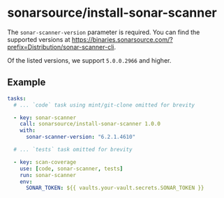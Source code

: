 # sonarsource/install-sonar-scanner

The `sonar-scanner-version` parameter is required. You can find the supported versions at https://binaries.sonarsource.com/?prefix=Distribution/sonar-scanner-cli.

Of the listed versions, we support `5.0.0.2966` and higher.

## Example

```yaml
tasks:
  # ... `code` task using mint/git-clone omitted for brevity

  - key: sonar-scanner
    call: sonarsource/install-sonar-scanner 1.0.0
    with:
      sonar-scanner-version: "6.2.1.4610"

  # ... `tests` task omitted for brevity

  - key: scan-coverage
    use: [code, sonar-scanner, tests]
    run: sonar-scanner
    env:
      SONAR_TOKEN: ${{ vaults.your-vault.secrets.SONAR_TOKEN }}
```
